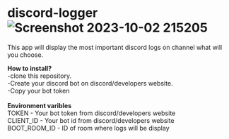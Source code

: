 # discord-logger![Screenshot 2023-10-02 215205](https://github.com/Szymon17/discord-logger/assets/111567990/19111b83-ae13-4e0e-ab03-10e66b754c7d)

This app will display the most important discord logs on channel what will you choose. </br>

 **How to install?**  </br>
    -clone this repository. </br>
    -Create your discord bot on discord/developers website. </br>
    -Copy your bot token </br>
</br>
  **Environment varibles** </br>
  TOKEN - Your bot token from discord/developers website </br>
  CLIENT_ID - Your bot id from discord/developers website </br>
  BOOT_ROOM_ID - ID of room where logs will be display </br>

